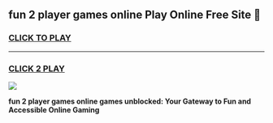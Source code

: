 
## fun 2 player games online Play Online Free Site 👋
<h3>
<a href="https://download.freeplayer.one?title=fun_2_player_games_online&ref=21F">CLICK TO PLAY</a></h3>
<hr>

<h3>
<a href="https://download.freeplayer.one?title=fun_2_player_games_online&ref=21F">CLICK 2 PLAY</a>
  
</h3>

<a href="https://download.freeplayer.one?title=fun_2_player_games_online&ref=21F"><img src="https://cdnb.artstation.com/p/assets/images/images/032/539/853/original/anto-thomas-button-gif.gif"></a>


**fun 2 player games online games unblocked: Your Gateway to Fun and Accessible Online Gaming**
